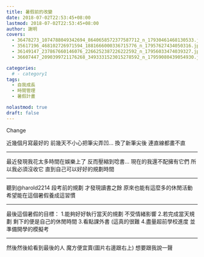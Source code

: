 ```yaml
---
title: 暑假前的改變
date: 2018-07-02T22:53:45+08:00
lastmod: 2018-07-02T22:53:45+08:00
author: 謝明
covers:
  - 36478273_1074788049342694_8640658572377587712_n_17930461468130533.jpg
  - 35617196_468102726971594_1881666000336715776_n_17957627434050316.jpg
  - 36149147_237867660146076_2266252387226222592_n_17956033474039327.jpg
  - 36607447_2090399721176268_3493331523015278592_n_17959080439054930.jpg

categories:
  # - category1
tags:
  - 自我成長
  - 時間管理
  - 暑假計畫

nolastmod: true
draft: false
---
```


Change

近幾個月寫最好的
前幾天不小心把筆尖弄凹…
換了新筆尖後
連直線都畫不直

<!--more-->
___

最近發現我花太多時間在娛樂上了
反而壓縮到唸書…
現在的我還不配擁有它們
所以我必須沒收它
直到自己可以好好的規劃時間
___

聽到@harold2214 段考前的規劃
才發現讀書之餘 原來也能有這麼多的休閒活動
希望能在這個暑假養成這習慣
___

最後這個暑假的目標：
1.能夠好好執行當天的規劃 不受情緒影響
2.若完成當天規劃 剩下的便是自己的休閒時間
3.看點課外書 (這真的很難
4.盡量超前學校進度 並準備開學的模擬考
___

然後然後給看到最後的人
魔方便宜賣(圖片右邊跟右上)
想要跟我說一聲
